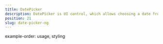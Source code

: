 ```yaml
---
title: DatePicker
description: DatePicker is UI control, which allows choosing a date from a ready-to-use dialog. The date for the component can be set or get via its corresponding section of the control(for a day, month and year). In the example is demostrated, how to set up, date range via its minDate and maxDate properties.
position: 21
slug: date-picker-ng
---
```

example-order: usage, styling